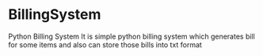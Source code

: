 # BillingSystem
Python Billing System
It is simple python billing system which generates bill for some items and also can store those bills into txt format
